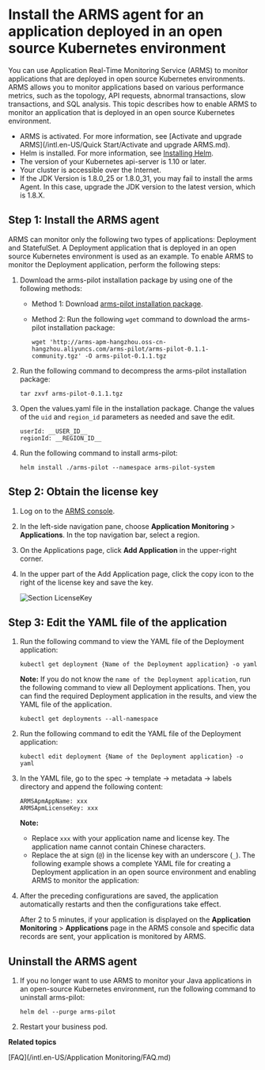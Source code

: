 # Install the ARMS agent for an application deployed in an open source Kubernetes environment

You can use Application Real-Time Monitoring Service \(ARMS\) to monitor applications that are deployed in open source Kubernetes environments. ARMS allows you to monitor applications based on various performance metrics, such as the topology, API requests, abnormal transactions, slow transactions, and SQL analysis. This topic describes how to enable ARMS to monitor an application that is deployed in an open source Kubernetes environment.

-   ARMS is activated. For more information, see [Activate and upgrade ARMS](/intl.en-US/Quick Start/Activate and upgrade ARMS.md).
-   Helm is installed. For more information, see [Installing Helm](https://helm.sh/docs/intro/install/).
-   The version of your Kubernetes api-server is 1.10 or later.
-   Your cluster is accessible over the Internet.
-   If the JDK Version is 1.8.0\_25 or 1.8.0\_31, you may fail to install the arms Agent. In this case, upgrade the JDK version to the latest version, which is 1.8.X.




## Step 1: Install the ARMS agent

ARMS can monitor only the following two types of applications: Deployment and StatefulSet. A Deployment application that is deployed in an open source Kubernetes environment is used as an example. To enable ARMS to monitor the Deployment application, perform the following steps:

1.  Download the arms-pilot installation package by using one of the following methods:

    -   Method 1: Download [arms-pilot installation package](http://arms-apm-hangzhou.oss-cn-hangzhou.aliyuncs.com/arms-pilot/arms-pilot-0.1.1-community.tgz).
    -   Method 2: Run the following `wget` command to download the arms-pilot installation package:

        ```
        wget 'http://arms-apm-hangzhou.oss-cn-hangzhou.aliyuncs.com/arms-pilot/arms-pilot-0.1.1-community.tgz' -O arms-pilot-0.1.1.tgz                                
        ```

2.  Run the following command to decompress the arms-pilot installation package:

    ```
    tar zxvf arms-pilot-0.1.1.tgz                         
    ```

3.  Open the values.yaml file in the installation package. Change the values of the `uid` and `region_id` parameters as needed and save the edit.

    ```
    userId: __USER_ID__
    regionId: __REGION_ID__
    ```

4.  Run the following command to install arms-pilot:

    ```
    helm install ./arms-pilot --namespace arms-pilot-system                        
    ```


## Step 2: Obtain the license key

1.  Log on to the [ARMS console](https://arms-ap-southeast-1.console.aliyun.com/#/home).

2.  In the left-side navigation pane, choose **Application Monitoring** \> **Applications**. In the top navigation bar, select a region.

3.  On the Applications page, click **Add Application** in the upper-right corner.

4.  In the upper part of the Add Application page, click the copy icon to the right of the license key and save the key.

    ![Section LicenseKey](https://static-aliyun-doc.oss-accelerate.aliyuncs.com/assets/img/en-US/6076728061/p45312.png)


## Step 3: Edit the YAML file of the application

1.  Run the following command to view the YAML file of the Deployment application:

    ```
    kubectl get deployment {Name of the Deployment application} -o yaml                            
    ```

    **Note:** If you do not know the `name of the Deployment application`, run the following command to view all Deployment applications. Then, you can find the required Deployment application in the results, and view the YAML file of the application.

    ```
    kubectl get deployments --all-namespace                
    ```

2.  Run the following command to edit the YAML file of the Deployment application:

    ```
    kubectl edit deployment {Name of the Deployment application} -o yaml                        
    ```

3.  In the YAML file, go to the spec -\> template -\> metadata -\> labels directory and append the following content:

    ```
    ARMSApmAppName: xxx
    ARMSApmLicenseKey: xxx                           
    ```

    **Note:**

    -   Replace `xxx` with your application name and license key. The application name cannot contain Chinese characters.
    -   Replace the at sign \(`@`\) in the license key with an underscore \(`_`\).
    The following example shows a complete YAML file for creating a Deployment application in an open source environment and enabling ARMS to monitor the application:

4.  After the preceding configurations are saved, the application automatically restarts and then the configurations take effect.

    After 2 to 5 minutes, if your application is displayed on the **Application Monitoring** \> **Applications** page in the ARMS console and specific data records are sent, your application is monitored by ARMS.


## Uninstall the ARMS agent

1.  If you no longer want to use ARMS to monitor your Java applications in an open-source Kubernetes environment, run the following command to uninstall arms-pilot:

    ```
    helm del --purge arms-pilot
    ```

2.  Restart your business pod.


**Related topics**  


[FAQ](/intl.en-US/Application Monitoring/FAQ.md)

